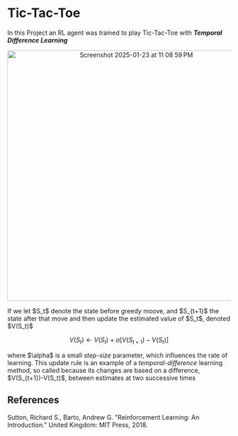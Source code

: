 # Tic-Tac-Toe

In this Project an RL agent was trained to play Tic-Tac-Toe with ___Temporal Difference Learning___  
<p align="center">
  <img width="566" alt="Screenshot 2025-01-23 at 11 08 59 PM" src="https://github.com/user-attachments/assets/7d16e2f3-2306-47a9-a5d8-749fb4ce9a46" />  
</p>  

If we let \$S_t\$ denote the state before greedy moove, and \$S_{t+1}\$ the state after that move and then update the estimated value of \$S_t\$, denoted \$V(S_t)\$  
```math
V(S_t) \leftarrow V(S_t)+\alpha\left[V(S_{t+1})-V(S_t)\right]
```
where \$\alpha\$ is a small _step-size_ parameter, which influences the rate of learning. This update rule is an example of a _temporal-difference_ learning method, so called because its changes are based on a difference, \$V(S_{t+1})-V(S_t)\$, between estimates at two successive times

## References
Sutton, Richard S., Barto, Andrew G. "Reinforcement Learning: An Introduction." United Kingdom: MIT Press, 2018.
